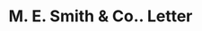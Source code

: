 ---
doi: 10.7916/D8QR684H
date_other: '1890'
date_other_textual: 1890-1899
form: correspondence
genre:
- Letters (correspondence)
name:
- M. E. Smith & Co.
object_in_context_url: https://biggert.cul.columbia.edu/items/view/ave_biggert_00760
subject_hierarchical_geographic:
- Omaha, Nebraska, United States
subject_name:
- M. E. Smith & Co.
title: M. E. Smith & Co.. Letter
sort_title: M. E. Smith & Co.. Letter
call_number: ave_biggert_00760
coordinates:
- 41.25,-96.0
pid: ave_biggert_00760
identifiers: ave_biggert_00760
thumbnail: https://derivativo-3.library.columbia.edu/iiif/2/ldpd:345370/full/!256,256/0/native.jpg
permalink: /biggert/ave_biggert_00760/
layout: iiif-image-page
---